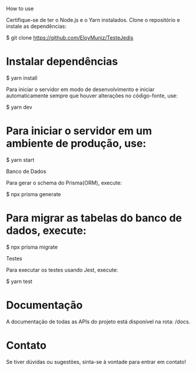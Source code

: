 How to use

Certifique-se de ter o Node.js e o Yarn instalados. Clone o repositório e instale as dependências:

$ git clone https://github.com/EloyMuniz/TesteJedis

# Instalar dependências

$ yarn install

Para iniciar o servidor em modo de desenvolvimento e iniciar automaticamente sempre que houver alterações no código-fonte, use:

$ yarn dev

# Para iniciar o servidor em um ambiente de produção, use:

$ yarn start

Banco de Dados

Para gerar o schema do Prisma(ORM), execute:

$ npx prisma generate

# Para migrar as tabelas do banco de dados, execute:

$ npx prisma migrate

Testes

Para executar os testes usando Jest, execute:

$ yarn test

# Documentação

A documentação de todas as APIs do projeto está disponível na rota: /docs.

# Contato

Se tiver dúvidas ou sugestões, sinta-se à vontade para entrar em contato!
